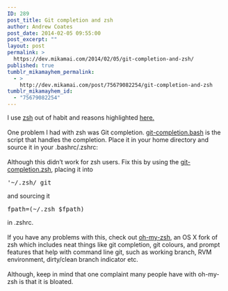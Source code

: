 ```yaml
---
ID: 289
post_title: Git completion and zsh
author: Andrew Coates
post_date: 2014-02-05 09:55:00
post_excerpt: ""
layout: post
permalink: >
  https://dev.mikamai.com/2014/02/05/git-completion-and-zsh/
published: true
tumblr_mikamayhem_permalink:
  - >
    http://dev.mikamai.com/post/75679082254/git-completion-and-zsh
tumblr_mikamayhem_id:
  - "75679082254"
---
```

<p>I use <a href="http://www.zsh.org">zsh</a> out of habit and reasons highlighted <a href="http://www.slideshare.net/jaguardesignstudio/why-zsh-is-cooler-than-your-shell-16194692">here.</a> <br /><br /> One problem I had with zsh was Git completion. <a href="https://github.com/git/git/blob/master/contrib/completion/git-completion.bash">git-completion.bash</a> is the script that handles the completion. Place it in your home directory and source it in your .bashrc/.zshrc: <br /><br /> Although this didn’t work for zsh users. Fix this by using the <a href="https://git.kernel.org/cgit/git/git.git/tree/contrib/completion/git-completion.zsh">git-completion.zsh</a>, placing it into</p>
<pre>'~/.zsh/_git</pre>
<p>and sourcing it</p>
<pre>fpath=(~/.zsh $fpath)</pre>
<p>in .zshrc. <br /><br /> If you have any problems with this, check out <a href="https://github.com/robbyrussell/oh-my-zsh">oh-my-zsh</a>, an OS X fork of zsh which includes neat things like git completion, git colours, and prompt features that help with command line git, such as working branch, RVM environment, dirty/clean branch indicator etc. <br /><br /> Although, keep in mind that one complaint many people have with oh-my-zsh is that it is bloated.</p>